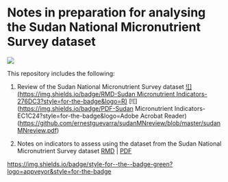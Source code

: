 # Notes in preparation for analysing the Sudan National Micronutrient Survey dataset

<!-- badges: start -->
[![](https://img.shields.io/badge/version-v0.2.1-orange)](https://github.com/ernestguevarra/sudanMNreview/tree/v0.2.1)
<!-- badges: end -->

This repository includes the following:

1. Review of the Sudan National Micronutrient Survey dataset [![](https://img.shields.io/badge/RMD-Sudan Micronutrient Indicators-276DC3?style=for-the-badge&logo=R)](https://github.com/ernestguevarra/sudanMNreview/blob/master/sudanMNreview.Rmd) [![](https://img.shields.io/badge/PDF-Sudan Micronutrient Indicators-EC1C24?style=for-the-badge&logo=Adobe Acrobat Reader)(https://github.com/ernestguevarra/sudanMNreview/blob/master/sudanMNreview.pdf)

2. Notes on indicators to assess using the dataset from the Sudan National Micronutrient Survey dataset 
[RMD](https://github.com/ernestguevarra/sudanMNreview/blob/master/sudanMNindicators.Rmd) |
[PDF](https://github.com/ernestguevarra/sudanMNreview/blob/master/sudanMNindicators.pdf)

https://img.shields.io/badge/style-for--the--badge-green?logo=appveyor&style=for-the-badge